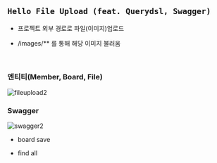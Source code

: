 ## ```Hello File Upload (feat. Querydsl, Swagger)```

- 프로젝트 외부 경로로 파일(이미지)업로드 

- /images/** 를 통해 해당 이미지 불러옴


<br>


### 엔티티(Member, Board, File)



![fileupload2](https://user-images.githubusercontent.com/68090443/134145183-03d1c361-ac2b-4669-9653-fa6602f2ec1b.PNG)


### Swagger



![swagger2](https://user-images.githubusercontent.com/68090443/134337240-284b8e16-14df-4a7c-9079-2b91e84209e1.PNG)



- board save





- find all







